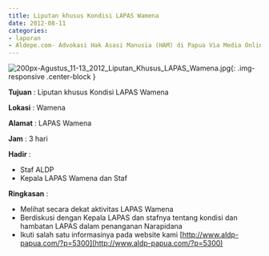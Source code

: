 ```yaml
---
title: Liputan khusus Kondisi LAPAS Wamena
date: 2012-08-11
categories:
- laporan
- Aldepe.com- Advokasi Hak Asasi Manusia (HAM) di Papua Via Media Online, Mobile Phone dan Social Media
---
```

![200px-Agustus_11-13_2012_Liputan_Khusus_LAPAS_Wamena.jpg](/uploads/200px-Agustus_11-13_2012_Liputan_Khusus_LAPAS_Wamena.jpg){: .img-responsive .center-block }

**Tujuan** : Liputan khusus Kondisi LAPAS Wamena

**Lokasi** : Wamena

**Alamat** : LAPAS Wamena

**Jam** : 3 hari

**Hadir** : 
* Staf ALDP
* Kepala LAPAS Wamena dan Staf

**Ringkasan** : 
* Melihat secara dekat aktivitas LAPAS Wamena
* Berdiskusi dengan Kepala LAPAS dan stafnya tentang kondisi dan hambatan LAPAS dalam penanganan Narapidana
* Ikuti salah satu informasinya pada website kami [http://www.aldp-papua.com/?p=5300](http://www.aldp-papua.com/?p=5300)
